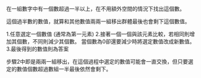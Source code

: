 在一組數字中有一個數超過一半以上，在不用額外空間的情況下找出這個數。

這個過半數的數值，就算和其他數值兩兩一組移出群體最後也會剩下這個數值。

1.任意選定一個數值 (通常為第一元素)
2.接著一個一個與該元素比較，若相同則增加其個數，不同則減少其個數。
當個數為0卻還要減少時將選定數值改成新數值。
3.最後得到的數值則為答案

步驟2中即是兩兩一組移出，在這個過程中選定的數值可能會一直交換，但只要選定的數值個數超過數組一半最後依然會剩下。
